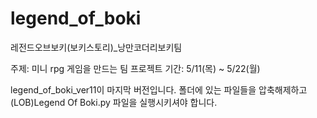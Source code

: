 # legend_of_boki
레전드오브보키(보키스토리)_낭만코더리보키팀

주제: 미니 rpg 게임을 만드는 팀 프로젝트
기간: 5/11(목) ~ 5/22(월)

legend_of_boki_ver11이 마지막 버전입니다.
폴더에 있는 파일들을 압축해제하고 (LOB)Legend Of Boki.py 파일을 실행시키셔야 합니다.
